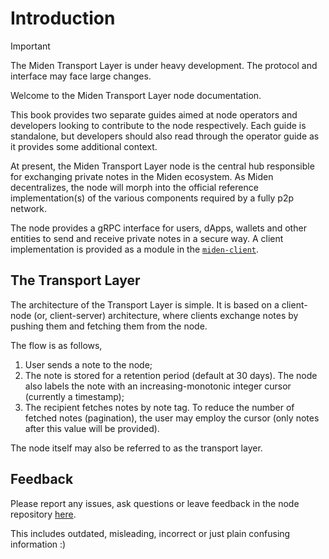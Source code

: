 # Introduction

> [!IMPORTANT]
> The Miden Transport Layer is under heavy development. The protocol and interface may face large changes.

Welcome to the Miden Transport Layer node documentation.

This book provides two separate guides aimed at node operators and developers looking to contribute to the node
respectively. Each guide is standalone, but developers should also read through the operator guide as it provides some
additional context.

At present, the Miden Transport Layer node is the central hub responsible for exchanging private notes in the Miden ecosystem.
As Miden decentralizes, the node will morph into the official reference implementation(s) of
the various components required by a fully p2p network.

The node provides a gRPC interface for users, dApps, wallets and other entities to send and receive private notes in a secure way.
A client implementation is provided as a module in the [`miden-client`](https://github.com/0xMiden/miden-client).

## The Transport Layer

The architecture of the Transport Layer is simple.
It is based on a client-node (or, client-server) architecture, where clients exchange notes by pushing them and fetching them from the node.

The flow is as follows,
1. User sends a note to the node;
2. The note is stored for a retention period (default at 30 days). The node also labels the note with an increasing-monotonic integer cursor (currently a timestamp);
3. The recipient fetches notes by note tag. To reduce the number of fetched notes (pagination), the user may employ the cursor (only notes after this value will be provided).

The node itself may also be referred to as the transport layer.

## Feedback

Please report any issues, ask questions or leave feedback in the node repository
[here](https://github.com/0xMiden/miden-private-transport/issues/new/choose).

This includes outdated, misleading, incorrect or just plain confusing information :)
